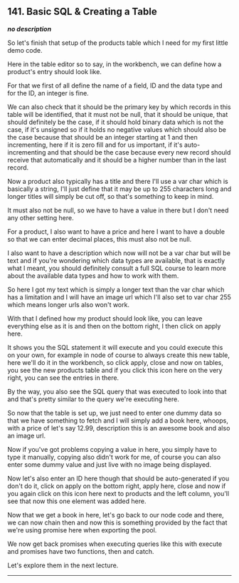 ## 141. Basic SQL & Creating a Table

<strong><em>no description</em></strong>

So let's finish that setup of the products table which I need for my first
little demo code. 

Here in the table editor so to say, in the workbench, we can define how a
product's entry should look like. 

For that we first of all define the name of a field, ID and the data type and
for the ID, an integer is fine. 

We can also check that it should be the primary key by which records in this
table will be identified, that it must not be null, that it should be unique,
that should definitely be the case, if it should hold binary data which is not
the case, if it's unsigned so if it holds no negative values which should also
be the case because that should be an integer starting at 1 and then
incrementing, here if it is zero fill and for us important, if it's
auto-incrementing and that should be the case because every new record should
receive that automatically and it should be a higher number than in the last
record. 

Now a product also typically has a title and there I'll use a var char which is
basically a string, I'll just define that it may be up to 255 characters long
and longer titles will simply be cut off, so that's something to keep in mind. 

It must also not be null, so we have to have a value in there but I don't need
any other setting here. 

For a product, I also want to have a price and here I want to have a double so
that we can enter decimal places, this must also not be null. 

I also want to have a description which now will not be a var char but will be
text and if you're wondering which data types are available, that is exactly
what I meant, you should definitely consult a full SQL course to learn more
about the available data types and how to work with them. 

So here I got my text which is simply a longer text than the var char which has
a limitation and I will have an image url which I'll also set to var char 255
which means longer urls also won't work. 

With that I defined how my product should look like, you can leave everything
else as it is and then on the bottom right, I then click on apply here. 

It shows you the SQL statement it will execute and you could execute this on
your own, for example in node of course to always create this new table, here
we'll do it in the workbench, so click apply, close and now on tables, you see
the new products table and if you click this icon here on the very right, you
can see the entries in there. 

By the way, you also see the SQL query that was executed to look into that and
that's pretty similar to the query we're executing here. 

So now that the table is set up, we just need to enter one dummy data so that we
have something to fetch and I will simply add a book here, whoops, with a price
of let's say 12.99, description this is an awesome book and also an image url. 

Now if you've got problems copying a value in here, you simply have to type it
manually, copying also didn't work for me, of course you can also enter some
dummy value and just live with no image being displayed. 

Now let's also enter an ID here though that should be auto-generated if you
don't do it, click on apply on the bottom right, apply here, close and now if
you again click on this icon here next to products and the left column, you'll
see that now this one element was added here. 

Now that we get a book in here, let's go back to our node code and there, we can
now chain then and now this is something provided by the fact that we're using
promise here when exporting the pool. 

We now get back promises when executing queries like this with execute and
promises have two functions, then and catch. 

Let's explore them in the next lecture. 

---